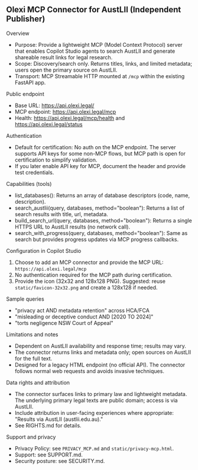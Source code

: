 ## Olexi MCP Connector for AustLII (Independent Publisher)

Overview
- Purpose: Provide a lightweight MCP (Model Context Protocol) server that enables Copilot Studio agents to search AustLII and generate shareable result links for legal research.
- Scope: Discovery/search only. Returns titles, links, and limited metadata; users open the primary source on AustLII.
- Transport: MCP Streamable HTTP mounted at `/mcp` within the existing FastAPI app.

Public endpoint
- Base URL: https://api.olexi.legal/
- MCP endpoint: https://api.olexi.legal/mcp
- Health: https://api.olexi.legal/mcp/health and https://api.olexi.legal/status

Authentication
- Default for certification: No auth on the MCP endpoint. The server supports API keys for some non-MCP flows, but MCP path is open for certification to simplify validation.
- If you later enable API key for MCP, document the header and provide test credentials.

Capabilities (tools)
- list_databases(): Returns an array of database descriptors (code, name, description).
- search_austlii(query, databases, method="boolean"): Returns a list of search results with title, url, metadata.
- build_search_url(query, databases, method="boolean"): Returns a single HTTPS URL to AustLII results (no network call).
- search_with_progress(query, databases, method="boolean"): Same as search but provides progress updates via MCP progress callbacks.

Configuration in Copilot Studio
1) Choose to add an MCP connector and provide the MCP URL: `https://api.olexi.legal/mcp`
2) No authentication required for the MCP path during certification.
3) Provide the icon (32x32 and 128x128 PNG). Suggested: reuse `static/favicon-32x32.png` and create a 128x128 if needed.

Sample queries
- "privacy act AND metadata retention" across HCA/FCA
- "misleading or deceptive conduct AND [2020 TO 2024]"
- "torts negligence NSW Court of Appeal"

Limitations and notes
- Dependent on AustLII availability and response time; results may vary.
- The connector returns links and metadata only; open sources on AustLII for the full text.
- Designed for a legacy HTML endpoint (no official API). The connector follows normal web requests and avoids invasive techniques.

Data rights and attribution
- The connector surfaces links to primary law and lightweight metadata. The underlying primary legal texts are public domain; access is via AustLII.
- Include attribution in user-facing experiences where appropriate: "Results via AustLII (austlii.edu.au)."
- See RIGHTS.md for details.

Support and privacy
- Privacy Policy: see `PRIVACY_MCP.md` and `static/privacy-mcp.html`.
- Support: see SUPPORT.md.
- Security posture: see SECURITY.md.
